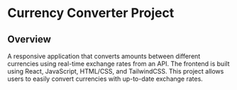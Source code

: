 # Currency Converter Project

## Overview

A responsive application that converts amounts between different currencies using real-time exchange rates from an API. The frontend is built using React, JavaScript, HTML/CSS, and TailwindCSS. This project allows users to easily convert currencies with up-to-date exchange rates.
